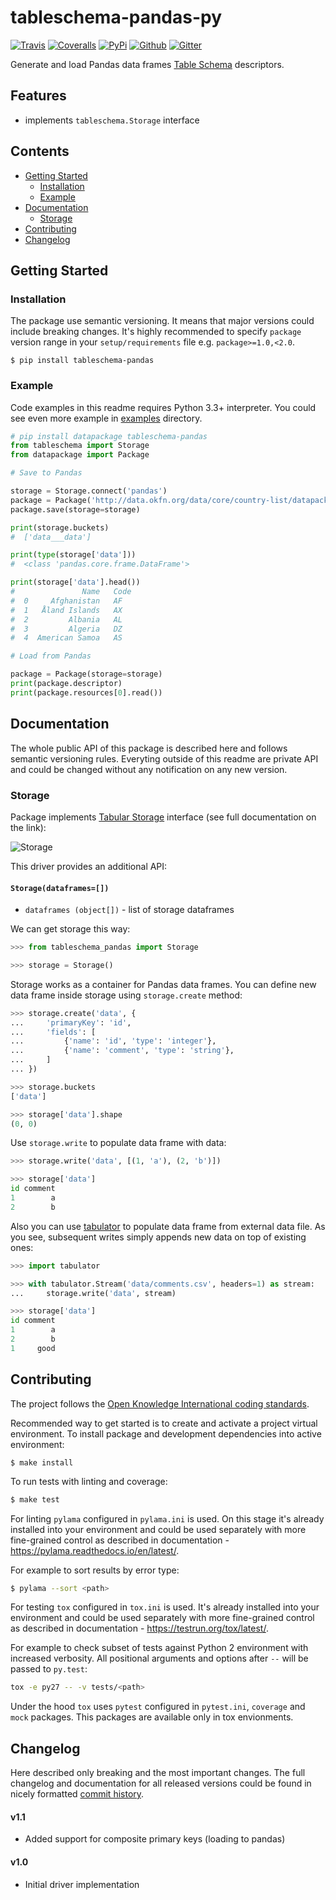 # tableschema-pandas-py

[![Travis](https://img.shields.io/travis/frictionlessdata/tableschema-pandas-py/master.svg)](https://travis-ci.org/frictionlessdata/tableschema-pandas-py)
[![Coveralls](http://img.shields.io/coveralls/frictionlessdata/tableschema-pandas-py.svg?branch=master)](https://coveralls.io/r/frictionlessdata/tableschema-pandas-py?branch=master)
[![PyPi](https://img.shields.io/pypi/v/tableschema-pandas.svg)](https://pypi.python.org/pypi/tableschema-pandas)
[![Github](https://img.shields.io/badge/github-master-brightgreen)](https://github.com/frictionlessdata/tableschema-pandas-py)
[![Gitter](https://img.shields.io/gitter/room/frictionlessdata/chat.svg)](https://gitter.im/frictionlessdata/chat)

Generate and load Pandas data frames [Table Schema](http://specs.frictionlessdata.io/table-schema/) descriptors.

## Features

- implements `tableschema.Storage` interface

## Contents

<!--TOC-->

  - [Getting Started](#getting-started)
    - [Installation](#installation)
    - [Example](#example)
  - [Documentation](#documentation)
    - [Storage](#storage)
  - [Contributing](#contributing)
  - [Changelog](#changelog)

<!--TOC-->

## Getting Started

### Installation

The package use semantic versioning. It means that major versions  could include breaking changes. It's highly recommended to specify `package` version range in your `setup/requirements` file e.g. `package>=1.0,<2.0`.

```
$ pip install tableschema-pandas
```

### Example

Code examples in this readme requires Python 3.3+ interpreter. You could see even more example in [examples](https://github.com/frictionlessdata/tableschema-pandas-py/tree/master/examples) directory.

```python
# pip install datapackage tableschema-pandas
from tableschema import Storage
from datapackage import Package

# Save to Pandas

storage = Storage.connect('pandas')
package = Package('http://data.okfn.org/data/core/country-list/datapackage.json')
package.save(storage=storage)

print(storage.buckets)
#  ['data___data']

print(type(storage['data']))
#  <class 'pandas.core.frame.DataFrame'>

print(storage['data'].head())
#               Name   Code
#  0     Afghanistan   AF
#  1   Åland Islands   AX
#  2         Albania   AL
#  3         Algeria   DZ
#  4  American Samoa   AS

# Load from Pandas

package = Package(storage=storage)
print(package.descriptor)
print(package.resources[0].read())
```

## Documentation

The whole public API of this package is described here and follows semantic versioning rules. Everyting outside of this readme are private API and could be changed without any notification on any new version.

### Storage

Package implements [Tabular Storage](https://github.com/frictionlessdata/tableschema-py#storage) interface (see full documentation on the link):

![Storage](https://i.imgur.com/RQgrxqp.png)

This driver provides an additional API:

#### `Storage(dataframes=[])`

- `dataframes (object[])` - list of storage dataframes

We can get storage this way:

```python
>>> from tableschema_pandas import Storage

>>> storage = Storage()
```

Storage works as a container for Pandas data frames. You can define new data frame inside storage using `storage.create` method:

```python
>>> storage.create('data', {
...     'primaryKey': 'id',
...     'fields': [
...         {'name': 'id', 'type': 'integer'},
...         {'name': 'comment', 'type': 'string'},
...     ]
... })

>>> storage.buckets
['data']

>>> storage['data'].shape
(0, 0)
```

Use `storage.write` to populate data frame with data:

```python
>>> storage.write('data', [(1, 'a'), (2, 'b')])

>>> storage['data']
id comment
1        a
2        b
```

Also you can use [tabulator](https://github.com/frictionlessdata/tabulator-py) to populate data frame from external data file. As you see, subsequent writes simply appends new data on top of existing ones:

```python
>>> import tabulator

>>> with tabulator.Stream('data/comments.csv', headers=1) as stream:
...     storage.write('data', stream)

>>> storage['data']
id comment
1        a
2        b
1     good
```

## Contributing

The project follows the [Open Knowledge International coding standards](https://github.com/okfn/coding-standards).

Recommended way to get started is to create and activate a project virtual environment.
To install package and development dependencies into active environment:

```
$ make install
```

To run tests with linting and coverage:

```bash
$ make test
```

For linting `pylama` configured in `pylama.ini` is used. On this stage it's already
installed into your environment and could be used separately with more fine-grained control
as described in documentation - https://pylama.readthedocs.io/en/latest/.

For example to sort results by error type:

```bash
$ pylama --sort <path>
```

For testing `tox` configured in `tox.ini` is used.
It's already installed into your environment and could be used separately with more fine-grained control as described in documentation - https://testrun.org/tox/latest/.

For example to check subset of tests against Python 2 environment with increased verbosity.
All positional arguments and options after `--` will be passed to `py.test`:

```bash
tox -e py27 -- -v tests/<path>
```

Under the hood `tox` uses `pytest` configured in `pytest.ini`, `coverage`
and `mock` packages. This packages are available only in tox envionments.

## Changelog

Here described only breaking and the most important changes. The full changelog and documentation for all released versions could be found in nicely formatted [commit history](https://github.com/frictionlessdata/tableschema-pandas-py/commits/master).

#### v1.1

- Added support for composite primary keys (loading to pandas)

#### v1.0

- Initial driver implementation
